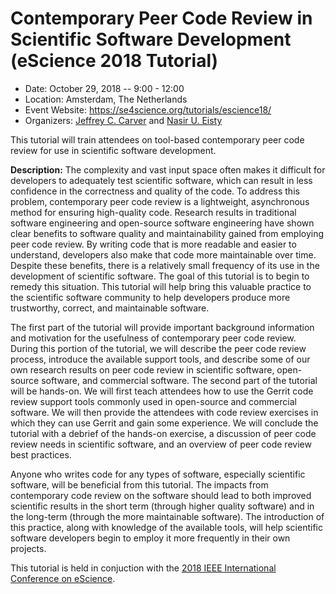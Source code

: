 # Contemporary Peer Code Review in Scientific Software Development (eScience 2018 Tutorial)

- Date: October 29, 2018 -- 9:00 - 12:00
- Location: Amsterdam, The Netherlands
- Event Website: https://se4science.org/tutorials/escience18/
- Organizers: [Jeffrey C. Carver](http://carver.cs.ua.edu) and [Nasir U. Eisty](http://neisty.students.cs.ua.edu/)

This tutorial will train attendees on tool-based contemporary peer code review for use in scientific software development.

**Description:**  The complexity and vast input space often makes it difficult for developers to adequately test scientific software, which can result in less confidence in the correctness and quality of the code. To address this problem, contemporary peer code review is a lightweight, asynchronous method for ensuring high-quality code. Research results in traditional software engineering and open-source software engineering have shown clear benefits to software quality and maintainability gained from employing peer code review. By writing code that is more readable and easier to understand, developers also make that code more maintainable over time. Despite these benefits, there is a relatively small frequency of its use in the development of scientific software. The goal of this tutorial is to begin to remedy this situation. This tutorial will help bring this valuable practice to the scientific software community to help developers produce more trustworthy, correct, and maintainable software.

The first part of the tutorial will provide important background information and motivation for the usefulness of contemporary peer code review. During this portion of the tutorial, we will describe the peer code review process, introduce the available support tools, and describe some of our own research results on peer code review in scientific software, open-source software, and commercial software. The second part of the tutorial will be hands-on. We will first teach attendees how to use the Gerrit code review support tools commonly used in open-source and commercial software. We will then provide the attendees with code review exercises in which they can use Gerrit and gain some experience. We will conclude the tutorial with a debrief of the hands-on exercise, a discussion of peer code review needs in scientific software, and an overview of peer code review best practices.

Anyone who writes code for any types of software, especially scientific software, will be beneficial from this tutorial. The impacts from contemporary code review on the software should lead to both improved scientific results in the short term (through higher quality software) and in the long-term (through the more maintainable software). The introduction of this practice, along with knowledge of the available tools, will help scientific software developers begin to employ it more frequently in their own projects. 

This tutorial is held in conjuction with the [2018 IEEE International Conference on eScience](https://www.escience2018.com).

<!---
Publish: yes
Categories: development, collaboration
Topics: software engineering, projects and organizations
Tags: tutorial
Level: 2
Prerequisites: default
Aggregate: none
--->
